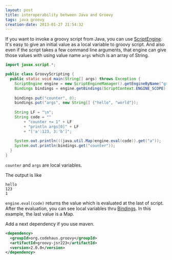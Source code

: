 ```yaml
---
layout: post
title: interoperability between Java and Groovy
tags: java groovy
creation-date: 2013-01-27 21:54:32
---
```

If you want to invoke a groovy script from Java, you can use [ScriptEngine][scriptengine].
It's easy to give an initial value as a local variable to groovy script.
And also even if the script takes a few command line arguments,
that engine can give those values with using value name `args` which is an array of String.

```java
import javax.script.*;

public class GroovyScripting {
  public static void main(String[] args) throws Exception {
    ScriptEngine engine = new ScriptEngineManager().getEngineByName("groovy");
    Bindings bindings = engine.getBindings(ScriptContext.ENGINE_SCOPE);
    
    bindings.put("counter", 0);
    bindings.put("args", new String[] {"hello", "world"});
    
    String LF = "\n";
    String code = ""
        + "counter += 1" + LF
        + "println args[0]" + LF
        + "['a':123, 3:'b']";
                    
    System.out.println(((java.util.Map)engine.eval(code)).get("a"));
    System.out.println(bindings.get("counter"));
  }
}
```

`counter` and `args` are local variables.

The output is like

    hello
    123
    1

`engine.eval(code)` returns the value which is evaluated at the last of script.
After the evaluation, you can see local variables thru [Bindings][bindings].
In this example, the last value is a Map.


Add a next dependency if you use maven.

```xml
<dependency>
  <groupId>org.codehaus.groovy</groupId>
  <artifactId>groovy-jsr223</artifactId>
  <version>2.0.0</version>
</dependency>
```

  [scriptengine]: http://docs.oracle.com/javase/6/docs/api/javax/script/ScriptEngine.html
  [bindings]: http://docs.oracle.com/javase/6/docs/api/javax/script/Bindings.html
